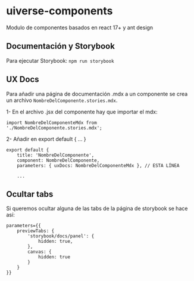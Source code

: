 # uiverse-components
Modulo de componentes basados en react 17+ y ant design

## Documentación y Storybook
Para ejecutar Storybook: `npm run storybook`

## UX Docs

Para añadir una página de documentación .mdx a un componente se crea un archivo `NombreDelComponente.stories.mdx`.

1- En el archivo .jsx del componente hay que importar el mdx:

````
import NombreDelComponenteMdx from './NombreDelComponente.stories.mdx';

````

2- Añadir en export default { ... } 

````
export default {
    title: 'NombreDelComponente',
    component: NombreDelComponente,
    parameters: { uxDocs: NombreDelComponenteMdx }, // ESTA LÍNEA

    ...

````

## Ocultar tabs

Si queremos ocultar alguna de las tabs de la página de storybook se hace así:

```
parameters={{
    previewTabs: {
        'storybook/docs/panel': {
            hidden: true,
        },
        canvas: {
            hidden: true
        } 
    }
}}
```